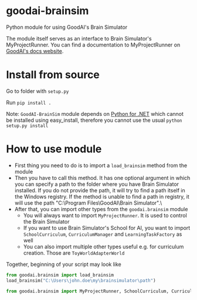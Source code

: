 # goodai-brainsim
Python module for using GoodAI's Brain Simulator

The module itself serves as an interface to Brain Simulator's MyProjectRunner. You can find a documentation to MyProjectRunner on [GoodAI's docs website](http://docs.goodai.com/brainsimulator/guides/projectrunner/index.html).

# Install from source

Go to folder with `setup.py`

Run `pip install .`

Note: `GoodAI-BrainSim` module depends on [Python for .NET](http://pythonnet.github.io/) which cannot be installed using easy_install, therefore you cannot use the usual `python setup.py install`


# How to use module

- First thing you need to do is to import a `load_brainsim` method from the module
- Then you have to call this method. It has one optional argument in which you can specify a path to the folder where you have Brain Simulator installed. If you do not provide the path, it will try to find a path itself in the Windows registry. If the method is unable to find a path in registry, it will use the path "C:\Program Files\GoodAI\Brain Simulator".\
- After that, you can import other types from the `goodai.brainsim` module
    + You will always want to import `MyProjectRunner`. It is used to control the Brain Simulator
    + If you want to use Brain Simulator's School for AI, you want to import `SchoolCurriculum`, `CurriculumManager` and `LearningTaskFactory` as well
    + You can also import multiple other types useful e.g. for curriculum creation. Those are `ToyWorldAdapterWorld`

Together, beginning of your script may look like

``` python
from goodai.brainsim import load_brainsim
load_brainsim("C:\Users\john.doe\my\brainsimulator\path")

from goodai.brainsim import MyProjectRunner, SchoolCurriculum, CurriculumManager, ToyWorldAdapterWorld, LearningTaskFactory
```